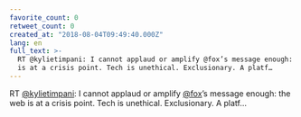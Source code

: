 ```yaml
---
favorite_count: 0
retweet_count: 0
created_at: "2018-08-04T09:49:40.000Z"
lang: en
full_text: >-
  RT @kylietimpani: I cannot applaud or amplify @fox’s message enough: the web
  is at a crisis point. Tech is unethical. Exclusionary. A platf…
---
```


RT [@kylietimpani](https://twitter.com/kylietimpani): I cannot applaud or
amplify [@fox](https://twitter.com/fox)’s message enough: the web is at a crisis
point. Tech is unethical. Exclusionary. A platf…
